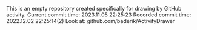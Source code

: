 This is an empty repository created specifically for drawing by GitHub activity.
Current commit time: 2023.11.05 22:25:23
Recorded commit time: 2022.12.02 22:25:14(2)
Look at: github.com/baderik/ActivityDrawer
